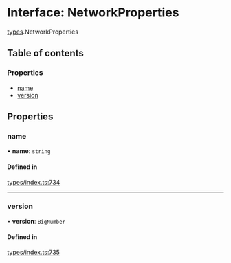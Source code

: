 # Interface: NetworkProperties

[types](../wiki/types).NetworkProperties

## Table of contents

### Properties

- [name](../wiki/types.NetworkProperties#name)
- [version](../wiki/types.NetworkProperties#version)

## Properties

### name

• **name**: `string`

#### Defined in

[types/index.ts:734](https://github.com/PolymeshAssociation/polymesh-sdk/blob/07a4c5b0/src/types/index.ts#L734)

___

### version

• **version**: `BigNumber`

#### Defined in

[types/index.ts:735](https://github.com/PolymeshAssociation/polymesh-sdk/blob/07a4c5b0/src/types/index.ts#L735)
